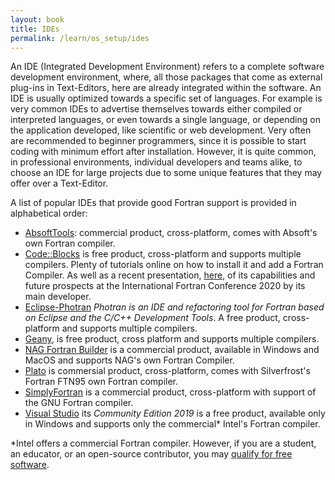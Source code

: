```yaml
---
layout: book
title: IDEs
permalink: /learn/os_setup/ides
---
```


An IDE (Integrated Development Environment) refers to a complete software development environment, where, all those packages that come as external plug-ins in Text-Editors, here are already integrated within the software. An IDE is usually optimized towards a specific set of languages. For example is very common IDEs to advertise themselves towards either compiled or interpreted languages, or even towards a single language, or depending on the application developed, like scientific or web development. 
Very often are recommended to beginner programmers, since it is possible to start coding with minimum effort after installation. However, it is quite common, in professional environments, individual developers and teams alike, to choose an IDE for large projects due to some unique features that they may offer over a Text-Editor.

A list of popular IDEs that provide good Fortran support is provided in alphabetical order:
- [AbsoftTools](https://www.absoft.com/technology/absofttools-fortran-ide/): commercial product, cross-platform, comes with Absoft's own Fortran compiler.
- [Code::Blocks](http://www.codeblocks.org/) is free product, cross-platform and supports multiple compilers. Plenty of tutorials online on how to install it and add a Fortran Compiler. As well as a recent presentation, [here](https://www.youtube.com/watch?v=M1RwVGGSAgE&ab_channel=FortranCon), of its capabilities and future prospects at the International Fortran Conference 2020 by its main developer. 
- [Eclipse-Photran](https://marketplace.eclipse.org/content/photran-fortran-ide-eclipse) *Photran is an IDE and refactoring tool for Fortran based on Eclipse and the C/C++ Development Tools*. A free product, cross-platform and supports multiple compilers.
- [Geany](https://www.geany.org/), is free product, cross platform and supports multiple compilers.
- [NAG Fortran Builder](https://www.nag.com/content/nag-fortran-builder-0) is a commercial product, available in Windows and MacOS and supports NAG's own Fortran Compiler.
- [Plato](https://www.silverfrost.com/16/ftn95/plato.aspx) is commersial product, cross-platform, comes with Silverfrost's Fortran FTN95 own Fortran compiler.
- [SimplyFortran](https://simplyfortran.com/) is a commercial product, cross-platform with support of the GNU Fortran compiler.
- [Visual Studio](https://visualstudio.microsoft.com/) its *Community Edition 2019* is a free product, available only in Windows and supports only the commercial* Intel's Fortran compiler. 

*Intel offers a commercial Fortran compiler. However, if you are a student, an educator, or an open-source contributor, you may [qualify for free software](https://software.intel.com/content/www/us/en/develop/articles/qualify-for-free-software.html).
